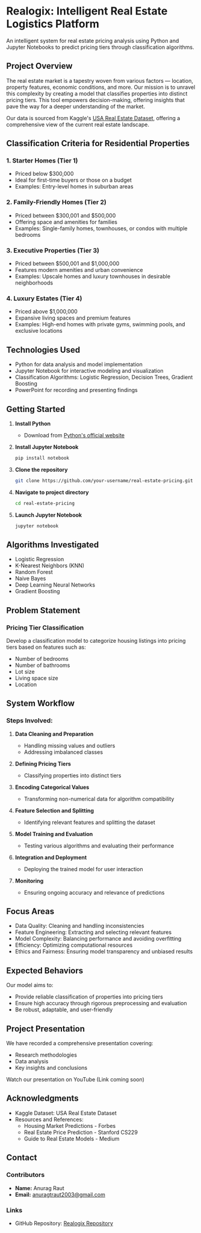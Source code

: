 # Realogix: Intelligent Real Estate Logistics Platform
An intelligent system for real estate pricing analysis using Python and Jupyter Notebooks to predict pricing tiers through classification algorithms.

## Project Overview
The real estate market is a tapestry woven from various factors — location, property features, economic conditions, and more. Our mission is to unravel this complexity by creating a model that classifies properties into distinct pricing tiers. This tool empowers decision-making, offering insights that pave the way for a deeper understanding of the market.

Our data is sourced from Kaggle's [USA Real Estate Dataset](https://www.kaggle.com/datasets/ahmedshahriarsakib/usa-real-estate-dataset/data?select=realtor-data.zip.csv), offering a comprehensive view of the current real estate landscape.

## Classification Criteria for Residential Properties

### 1. Starter Homes (Tier 1)
- Priced below $300,000
- Ideal for first-time buyers or those on a budget
- Examples: Entry-level homes in suburban areas

### 2. Family-Friendly Homes (Tier 2)
- Priced between $300,001 and $500,000
- Offering space and amenities for families
- Examples: Single-family homes, townhouses, or condos with multiple bedrooms

### 3. Executive Properties (Tier 3)
- Priced between $500,001 and $1,000,000
- Features modern amenities and urban convenience
- Examples: Upscale homes and luxury townhouses in desirable neighborhoods

### 4. Luxury Estates (Tier 4)
- Priced above $1,000,000
- Expansive living spaces and premium features
- Examples: High-end homes with private gyms, swimming pools, and exclusive locations

## Technologies Used
- Python for data analysis and model implementation
- Jupyter Notebook for interactive modeling and visualization
- Classification Algorithms: Logistic Regression, Decision Trees, Gradient Boosting
- PowerPoint for recording and presenting findings

## Getting Started

1. **Install Python**
   - Download from [Python's official website](https://www.python.org/)

2. **Install Jupyter Notebook**
   ```bash
   pip install notebook
   ```

3. **Clone the repository**
   ```bash
   git clone https://github.com/your-username/real-estate-pricing.git
   ```

4. **Navigate to project directory**
   ```bash
   cd real-estate-pricing
   ```

5. **Launch Jupyter Notebook**
   ```bash
   jupyter notebook
   ```

## Algorithms Investigated
- Logistic Regression
- K-Nearest Neighbors (KNN)
- Random Forest
- Naive Bayes
- Deep Learning Neural Networks
- Gradient Boosting

## Problem Statement

### Pricing Tier Classification
Develop a classification model to categorize housing listings into pricing tiers based on features such as:
- Number of bedrooms
- Number of bathrooms
- Lot size
- Living space size
- Location

## System Workflow

### Steps Involved:
1. **Data Cleaning and Preparation**
   - Handling missing values and outliers
   - Addressing imbalanced classes

2. **Defining Pricing Tiers**
   - Classifying properties into distinct tiers

3. **Encoding Categorical Values**
   - Transforming non-numerical data for algorithm compatibility

4. **Feature Selection and Splitting**
   - Identifying relevant features and splitting the dataset

5. **Model Training and Evaluation**
   - Testing various algorithms and evaluating their performance

6. **Integration and Deployment**
   - Deploying the trained model for user interaction

7. **Monitoring**
   - Ensuring ongoing accuracy and relevance of predictions

## Focus Areas
- Data Quality: Cleaning and handling inconsistencies
- Feature Engineering: Extracting and selecting relevant features
- Model Complexity: Balancing performance and avoiding overfitting
- Efficiency: Optimizing computational resources
- Ethics and Fairness: Ensuring model transparency and unbiased results

## Expected Behaviors
Our model aims to:
- Provide reliable classification of properties into pricing tiers
- Ensure high accuracy through rigorous preprocessing and evaluation
- Be robust, adaptable, and user-friendly

## Project Presentation
We have recorded a comprehensive presentation covering:
- Research methodologies
- Data analysis
- Key insights and conclusions

Watch our presentation on YouTube (Link coming soon)

## Acknowledgments
- Kaggle Dataset: USA Real Estate Dataset
- Resources and References:
  - Housing Market Predictions - Forbes
  - Real Estate Price Prediction - Stanford CS229
  - Guide to Real Estate Models - Medium

## Contact

### Contributors
- **Name:** Anurag Raut
- **Email:** anuragtraut2003@gmail.com

### Links
- GitHub Repository: [Realogix Repository](https://github.com/your-username/real-estate-pricing)
